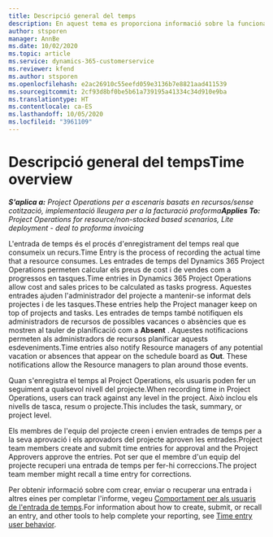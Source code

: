 ```yaml
---
title: Descripció general del temps
description: En aquest tema es proporciona informació sobre la funcionalitat de temps al Dynamics 365 Project Operations.
author: stsporen
manager: AnnBe
ms.date: 10/02/2020
ms.topic: article
ms.service: dynamics-365-customerservice
ms.reviewer: kfend
ms.author: stsporen
ms.openlocfilehash: e2ac26910c55eefd059e3136b7e8821aad411539
ms.sourcegitcommit: 2cf93d8bf0be5b61a739195a41334c34d910e9ba
ms.translationtype: HT
ms.contentlocale: ca-ES
ms.lasthandoff: 10/05/2020
ms.locfileid: "3961109"
---
```

# <a name="time-overview"></a><span data-ttu-id="4dea9-103">Descripció general del temps</span><span class="sxs-lookup"><span data-stu-id="4dea9-103">Time overview</span></span>

<span data-ttu-id="4dea9-104">_**S'aplica a:** Project Operations per a escenaris basats en recursos/sense cotització, implementació lleugera per a la facturació proforma_</span><span class="sxs-lookup"><span data-stu-id="4dea9-104">_**Applies To:** Project Operations for resource/non-stocked based scenarios, Lite deployment - deal to proforma invoicing_</span></span>

<span data-ttu-id="4dea9-105">L'entrada de temps és el procés d'enregistrament del temps real que consumeix un recurs.</span><span class="sxs-lookup"><span data-stu-id="4dea9-105">Time Entry is the process of recording the actual time that a resource consumes.</span></span> <span data-ttu-id="4dea9-106">Les entrades de temps del Dynamics 365 Project Operations permeten calcular els preus de cost i de vendes com a progressos en tasques.</span><span class="sxs-lookup"><span data-stu-id="4dea9-106">Time entries in Dynamics 365 Project Operations allow cost and sales prices to be calculated as tasks progress.</span></span> <span data-ttu-id="4dea9-107">Aquestes entrades ajuden l'administrador del projecte a mantenir-se informat dels projectes i de les tasques.</span><span class="sxs-lookup"><span data-stu-id="4dea9-107">These entries help the Project manager keep on top of projects and tasks.</span></span> <span data-ttu-id="4dea9-108">Les entrades de temps també notifiquen els administradors de recursos de possibles vacances o absències que es mostren al tauler de planificació com a **Absent** . Aquestes notificacions permeten als administradors de recursos planificar aquests esdeveniments.</span><span class="sxs-lookup"><span data-stu-id="4dea9-108">Time entries also notify Resource managers of any potential vacation or absences that appear on the schedule board as **Out**. These notifications allow the Resource managers to plan around those events.</span></span>

<span data-ttu-id="4dea9-109">Quan s'enregistra el temps al Project Operations, els usuaris poden fer un seguiment a qualsevol nivell del projecte.</span><span class="sxs-lookup"><span data-stu-id="4dea9-109">When recording time in Project Operations, users can track against any level in the project.</span></span> <span data-ttu-id="4dea9-110">Això inclou els nivells de tasca, resum o projecte.</span><span class="sxs-lookup"><span data-stu-id="4dea9-110">This includes the task, summary, or project level.</span></span>

<span data-ttu-id="4dea9-111">Els membres de l'equip del projecte creen i envien entrades de temps per a la seva aprovació i els aprovadors del projecte aproven les entrades.</span><span class="sxs-lookup"><span data-stu-id="4dea9-111">Project team members create and submit time entries for approval and the Project Approvers approve the entries.</span></span> <span data-ttu-id="4dea9-112">Pot ser que el membre d'un equip del projecte recuperi una entrada de temps per fer-hi correccions.</span><span class="sxs-lookup"><span data-stu-id="4dea9-112">The project team member might recall a time entry for corrections.</span></span>

<span data-ttu-id="4dea9-113">Per obtenir informació sobre com crear, enviar o recuperar una entrada i altres eines per completar l'informe, vegeu [Comportament per als usuaris de l'entrada de temps](ui-behavior-time.md).</span><span class="sxs-lookup"><span data-stu-id="4dea9-113">For information about how to create, submit, or recall an entry, and other tools to help complete your reporting, see [Time entry user behavior](ui-behavior-time.md).</span></span>

